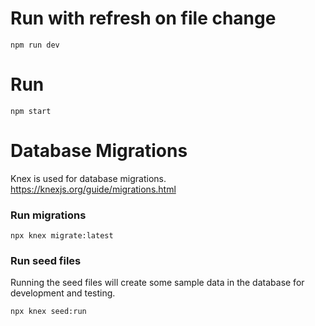 
# Run with refresh on file change
```
npm run dev
```

# Run
```
npm start
```

# Database Migrations
Knex is used for database migrations.
https://knexjs.org/guide/migrations.html

### Run migrations
```
npx knex migrate:latest
```
### Run seed files
Running the seed files will create some sample data in the database for development and testing.
```
npx knex seed:run
```
